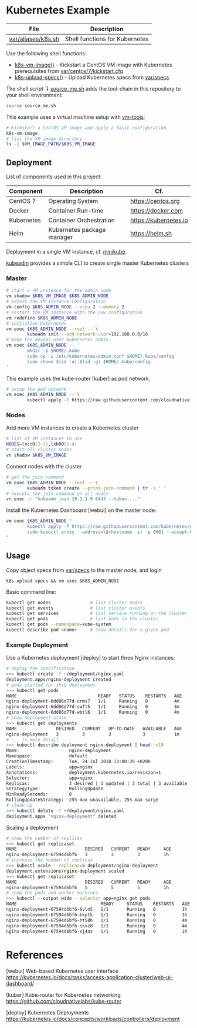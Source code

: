 # Kubernetes Example

File                     | Description
-------------------------|-----------------
[var/aliases/k8s.sh][01] | Shell functions for Kubernetes

Use the following shell functions:

- [k8s-vm-image()][01] - Kickstart a CentOS VM image with Kubernetes prerequisites from [var/centos/7/kickstart.cfg](var/centos/7/kickstart.cfg)
- [k8s-upload-specs()][01] - Upload Kubernetes specs from [var/specs](var/specs)

The shell script ↴ [source_me.sh](source_me.sh) adds the tool-chain in this 
repository to your shell environment:

```bash
source source_me.sh
```

This example uses a virtual machine setup with [vm-tools][00]:

```bash
# Kickstart a CentOS VM image and apply a basic configuration
k8s-vm-image
# list the VM image directory
ls -1 $VM_IMAGE_PATH/$K8S_VM_IMAGE
```

## Deployment

List of components used in this project:

Component  | Description                   | Cf.
-----------|-------------------------------|-----------------------
CentOS 7   | Operating System              | <https://centos.org>
Docker     | Container Run-time            | <https://docker.com>
Kubernetes | Container Orchestration       | <https://kubernetes.io>
Helm       | Kubernetes package manager    | <https://helm.sh>

Deployment in a single VM instance, cf. [minikube](docs/minikube.md).

[kubeadm][06] provides a simple CLI to create single master Kubernetes clusters

### Master

```bash
# start a VM instance for the admin node
vm shadow $K8S_VM_IMAGE $K8S_ADMIN_NODE
# adjust the VM instance configuration
vm config $K8S_ADMIN_NODE --vcpu 2 --memory 2
# restart the VM instance with the new configuration
vm redefine $K8S_ADMIN_NODE
# initialize Kubernetes
vm exec $K8S_ADMIN_NODE --root -- \
        kubeadm init --pod-network-cidr=192.168.0.0/16
# make the devops user Kubernetes admin
vm exec $K8S_ADMIN_NODE -- '
        mkdir -p $HOME/.kube
        sudo cp -i /etc/kubernetes/admin.conf $HOME/.kube/config
        sudo chown $(id -u):$(id -g) $HOME/.kube/config
'
```

This example uses the kube-router [kuber] as pod network.

```bash
# setup the pod network
vm exec $K8S_ADMIN_NODE -- \
        kubectl apply -f https://raw.githubusercontent.com/cloudnativelabs/kube-router/master/daemonset/kubeadm-kuberouter.yaml
```

### Nodes

Add more VM instances to create a Kubernetes cluster

```bash
# list of VM instances to use
NODES=lxcc0[2-3],lxb00[1-4]
# start all cluster nodes
vn shadow $K8S_VM_IMAGE
```

Connect nodes with the cluster

```bash
# get the join command
vm exec $K8S_ADMIN_NODE --root -- \
        kubeadm token create --print-join-command | tr -s ' '
# execute the join command on all nodes
vn exec -r "kubeadm join 10.1.1.9:6443 --token...."
```

Install the Kubernetes Dashboard [webui] on the master node:

```bash
vm exec $K8S_ADMIN_NODE "
        kubectl apply -f https://raw.githubusercontent.com/kubernetes/dashboard/master/aio/deploy/recommended/kubernetes-dashboard.yaml
        sudo kubectl proxy --address=\$(hostname -i) -p 8001 --accept-hosts='^*$'
"
```

## Usage

Copy object specs from [var/specs](var/specs) to the master node, and login

```
k8s-upload-specs && vm exec $K8S_ADMIN_NODE
```

Basic command line:

```bash
kubectl get nodes               # list cluster nodes
kubectl get events              # list cluster events
kubectl get services            # list service running on the cluster
kubectl get pods                # list pods in the cluster
kubectl get pods --namespace=kube-system
kubectl describe pod <name>     # show details for a given pod
```

### Example Deployment

Use a Kubernetes deployment [deploy] to start three Nginx instances:

```bash
# deploy the specification
>>> kubectl create -f ~/deployment/nginx.yaml
deployment.apps/nginx-deployment created
# pods started for this deployment
>>> kubectl get pods
NAME                               READY   STATUS    RESTARTS   AGE
nginx-deployment-6dd86d77d-crms7   1/1     Running   0          4m
nginx-deployment-6dd86d77d-swft5   1/1     Running   0          4m
nginx-deployment-6dd86d77d-wbtl6   1/1     Running   0          4m
# show deployment state
>>> kubectl get deployments
NAME               DESIRED   CURRENT   UP-TO-DATE   AVAILABLE   AGE
nginx-deployment   3         3         3            3           1m
# ... in more detail
>>> kubectl describe deployment nginx-deployment | head -n10
Name:                   nginx-deployment
Namespace:              default
CreationTimestamp:      Tue, 24 Jul 2018 13:00:39 +0200
Labels:                 app=nginx
Annotations:            deployment.kubernetes.io/revision=1
Selector:               app=nginx
Replicas:               3 desired | 3 updated | 3 total | 3 available | 0 unavailable
StrategyType:           RollingUpdate
MinReadySeconds:        0
RollingUpdateStrategy:  25% max unavailable, 25% max surge
# clean up
>>> kubectl delete -f ~/deployment/nginx.yaml
deployment.apps "nginx-deployment" deleted
```

Scaling a deployment

```bash
# show the number of replicas
>>> kubectl get replicaset
NAME                          DESIRED   CURRENT   READY     AGE
nginx-deployment-67594d6bf6   3         3         3         1h
# increase the number of replicas
>>> kubectl scale --replicas=5 deployment/nginx-deployment
deployment.extensions/nginx-deployment scaled
>>> kubectl get replicaset
NAME                          DESIRED   CURRENT   READY     AGE
nginx-deployment-67594d6bf6   5         5         5         1h
# show the pods and worker machines
>>> kubectl --output wide --selector app=nginx get pods
NAME                                READY     STATUS    RESTARTS   AGE       IP             NODE
nginx-deployment-67594d6bf6-6vln5   1/1       Running   0          1h        192.168.3.10   lxb003
nginx-deployment-67594d6bf6-bkptk   1/1       Running   0          1h        192.168.2.11   lxb002
nginx-deployment-67594d6bf6-ht58h   1/1       Running   0          4m        192.168.4.13   lxb004
nginx-deployment-67594d6bf6-skvz8   1/1       Running   0          4m        192.168.1.9    lxb001
nginx-deployment-67594d6bf6-xj4nz   1/1       Running   0          1h        192.168.4.12   lxb004
```


[00]: https://github.com/vpenso/vm-tools
[01]: var/aliases/k8s.sh
[03]: https://kubernetes.io/docs/concepts/workloads/pods/pod
[04]: https://kubernetes.io/docs/concepts/architecture/nodes
[06]: https://kubernetes.io/docs/setup/independent/create-cluster-kubeadm "kubeadm documentation"
[07]: https://github.com/kubernetes-incubator/kubespray "kubespray on github"
[08]: https://kubernetes.io/docs/setup/scratch "kubernetes from scratch documentation"
[09]: https://github.com/kelseyhightower/kubernetes-the-hard-way "kubernetes the hard way"
[10]: var/specs/nginx-deployment.yaml
[11]: http://nginx.org/en/docs/
[12]: https://github.com/gravitational/gravity
[13]: https://github.com/rancher/rke

# References

[webui] Web-based Kubernetes user interface  
https://kubernetes.io/docs/tasks/access-application-cluster/web-ui-dashboard/

[kuber] Kube-router for Kubernetes networking  
https://github.com/cloudnativelabs/kube-router

[deploy] Kubernetes Deployments  
https://kubernetes.io/docs/concepts/workloads/controllers/deployment

